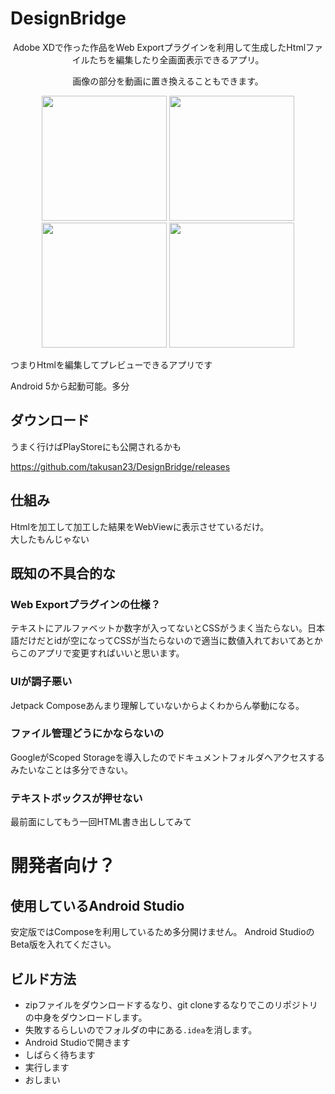 # DesignBridge

<p align="center">
Adobe XDで作った作品をWeb Exportプラグインを利用して生成したHtmlファイルたちを編集したり全画面表示できるアプリ。
</p>

<p align="center">
画像の部分を動画に置き換えることもできます。
</p>

<p align="center">
<img src="https://imgur.com/8xIjfWF.png" width="200">
<img src="https://imgur.com/cjvjcGl.png" width="200">
<img src="https://imgur.com/ktiZh1w.png" width="200">
<img src="https://imgur.com/5WCddAh.png" width="200">
</p>

つまりHtmlを編集してプレビューできるアプリです

Android 5から起動可能。多分

## ダウンロード
うまく行けばPlayStoreにも公開されるかも

https://github.com/takusan23/DesignBridge/releases

## 仕組み
Htmlを加工して加工した結果をWebViewに表示させているだけ。  
大したもんじゃない

## 既知の不具合的な

### Web Exportプラグインの仕様？
テキストにアルファベットか数字が入ってないとCSSがうまく当たらない。日本語だけだとidが空になってCSSが当たらないので適当に数値入れておいてあとからこのアプリで変更すればいいと思います。

### UIが調子悪い
Jetpack Composeあんまり理解していないからよくわからん挙動になる。

### ファイル管理どうにかならないの
GoogleがScoped Storageを導入したのでドキュメントフォルダへアクセスするみたいなことは多分できない。

### テキストボックスが押せない
最前面にしてもう一回HTML書き出ししてみて

# 開発者向け？

## 使用しているAndroid Studio
安定版ではComposeを利用しているため多分開けません。
Android StudioのBeta版を入れてください。

## ビルド方法
- zipファイルをダウンロードするなり、git cloneするなりでこのリポジトリの中身をダウンロードします。
- 失敗するらしいのでフォルダの中にある`.idea`を消します。
- Android Studioで開きます
- しばらく待ちます
- 実行します
- おしまい

